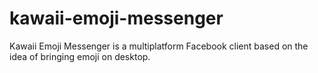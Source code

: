 kawaii-emoji-messenger
======================

Kawaii Emoji Messenger is a multiplatform Facebook client based on the idea of bringing emoji on desktop.
